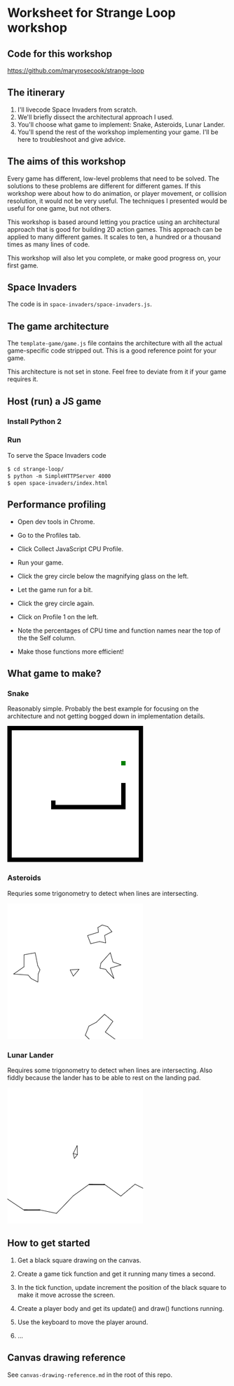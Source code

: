 # Worksheet for Strange Loop workshop

## Code for this workshop

https://github.com/maryrosecook/strange-loop

## The itinerary

1. I'll livecode Space Invaders from scratch.
2. We'll briefly dissect the architectural approach I used.
3. You'll choose what game to implement: Snake, Asteroids, Lunar Lander.
4. You'll spend the rest of the workshop implementing your game.  I'll
be here to troubleshoot and give advice.

## The aims of this workshop

Every game has different, low-level problems that need to be solved.
The solutions to these problems are different for different games.
If this workshop were about how to do animation, or player movement,
or collision resolution, it would not be very useful.  The techniques
I presented would be useful for one game, but not others.

This workshop is based around letting you practice using an
architectural approach that is good for building 2D action games.
This approach can be applied to many different games.  It scales to
ten, a hundred or a thousand times as many lines of code.

This workshop will also let you complete, or make good progress on,
your first game.

## Space Invaders

The code is in `space-invaders/space-invaders.js`.

## The game architecture

The `template-game/game.js` file contains the architecture
with all the actual game-specific code stripped out.  This is
a good reference point for your game.

This architecture is not set in stone.  Feel free to deviate
from it if your game requires it.

## Host (run) a JS game

### Install Python 2

### Run

To serve the Space Invaders code

    $ cd strange-loop/
    $ python -m SimpleHTTPServer 4000
    $ open space-invaders/index.html

## Performance profiling

* Open dev tools in Chrome.

* Go to the Profiles tab.

* Click Collect JavaScript CPU Profile.

* Run your game.

* Click the grey circle below the magnifying glass on the left.

* Let the game run for a bit.

* Click the grey circle again.

* Click on Profile 1 on the left.

* Note the percentages of CPU time and function names near the top of the
the Self column.

* Make those functions more efficient!

## What game to make?

### Snake

Reasonably simple.  Probably the best example for focusing on the
architecture and not getting bogged down in implementation details.

![Screenshot of Snake](snake-screenshot.png)

### Asteroids

Requries some trigonometry to detect when lines are intersecting.

![Screenshot of Asteroids](asteroids-screenshot.png)

### Lunar Lander

Requires some trigonometry to detect when lines are intersecting.  Also fiddly
because the lander has to be able to rest on the landing pad.

![Screenshot of Lunar Lander](lunar-lander-screenshot.png)

## How to get started

1. Get a black square drawing on the canvas.

2. Create a game tick function and get it running many times a second.

3. In the tick function, update increment the position of the black square to make it move acrosse the screen.

4. Create a player body and get its update() and draw() functions running.

5. Use the keyboard to move the player around.

6. ...

## Canvas drawing reference

See `canvas-drawing-reference.md` in the root of this repo.
